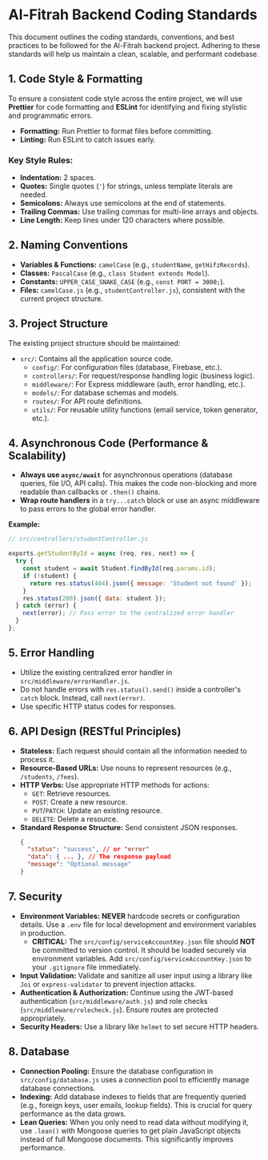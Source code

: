 # Al-Fitrah Backend Coding Standards

This document outlines the coding standards, conventions, and best practices to be followed for the Al-Fitrah backend project. Adhering to these standards will help us maintain a clean, scalable, and performant codebase.

## 1. Code Style & Formatting

To ensure a consistent code style across the entire project, we will use **Prettier** for code formatting and **ESLint** for identifying and fixing stylistic and programmatic errors.

- **Formatting:** Run Prettier to format files before committing.
- **Linting:** Run ESLint to catch issues early.

### Key Style Rules:
- **Indentation:** 2 spaces.
- **Quotes:** Single quotes (`'`) for strings, unless template literals are needed.
- **Semicolons:** Always use semicolons at the end of statements.
- **Trailing Commas:** Use trailing commas for multi-line arrays and objects.
- **Line Length:** Keep lines under 120 characters where possible.

## 2. Naming Conventions

- **Variables & Functions:** `camelCase` (e.g., `studentName`, `getHifzRecords`).
- **Classes:** `PascalCase` (e.g., `class Student extends Model`).
- **Constants:** `UPPER_CASE_SNAKE_CASE` (e.g., `const PORT = 3000;`).
- **Files:** `camelCase.js` (e.g., `studentController.js`), consistent with the current project structure.

## 3. Project Structure

The existing project structure should be maintained:

- `src/`: Contains all the application source code.
  - `config/`: For configuration files (database, Firebase, etc.).
  - `controllers/`: For request/response handling logic (business logic).
  - `middleware/`: For Express middleware (auth, error handling, etc.).
  - `models/`: For database schemas and models.
  - `routes/`: For API route definitions.
  - `utils/`: For reusable utility functions (email service, token generator, etc.).

## 4. Asynchronous Code (Performance & Scalability)

- **Always use `async/await`** for asynchronous operations (database queries, file I/O, API calls). This makes the code non-blocking and more readable than callbacks or `.then()` chains.
- **Wrap route handlers** in a `try...catch` block or use an async middleware to pass errors to the global error handler.

**Example:**
```javascript
// src/controllers/studentController.js

exports.getStudentById = async (req, res, next) => {
  try {
    const student = await Student.findById(req.params.id);
    if (!student) {
      return res.status(404).json({ message: 'Student not found' });
    }
    res.status(200).json({ data: student });
  } catch (error) {
    next(error); // Pass error to the centralized error handler
  }
};
```

## 5. Error Handling

- Utilize the existing centralized error handler in `src/middleware/errorHandler.js`.
- Do not handle errors with `res.status().send()` inside a controller's `catch` block. Instead, call `next(error)`.
- Use specific HTTP status codes for responses.

## 6. API Design (RESTful Principles)

- **Stateless:** Each request should contain all the information needed to process it.
- **Resource-Based URLs:** Use nouns to represent resources (e.g., `/students`, `/fees`).
- **HTTP Verbs:** Use appropriate HTTP methods for actions:
  - `GET`: Retrieve resources.
  - `POST`: Create a new resource.
  - `PUT`/`PATCH`: Update an existing resource.
  - `DELETE`: Delete a resource.
- **Standard Response Structure:** Send consistent JSON responses.
  ```json
  {
    "status": "success", // or "error"
    "data": { ... }, // The response payload
    "message": "Optional message"
  }
  ```

## 7. Security

- **Environment Variables:** **NEVER** hardcode secrets or configuration details. Use a `.env` file for local development and environment variables in production.
  - **CRITICAL:** The `src/config/serviceAccountKey.json` file should **NOT** be committed to version control. It should be loaded securely via environment variables. Add `src/config/serviceAccountKey.json` to your `.gitignore` file immediately.
- **Input Validation:** Validate and sanitize all user input using a library like `Joi` or `express-validator` to prevent injection attacks.
- **Authentication & Authorization:** Continue using the JWT-based authentication (`src/middleware/auth.js`) and role checks (`src/middleware/rolecheck.js`). Ensure routes are protected appropriately.
- **Security Headers:** Use a library like `helmet` to set secure HTTP headers.

## 8. Database

- **Connection Pooling:** Ensure the database configuration in `src/config/database.js` uses a connection pool to efficiently manage database connections.
- **Indexing:** Add database indexes to fields that are frequently queried (e.g., foreign keys, user emails, lookup fields). This is crucial for query performance as the data grows.
- **Lean Queries:** When you only need to read data without modifying it, use `.lean()` with Mongoose queries to get plain JavaScript objects instead of full Mongoose documents. This significantly improves performance.

